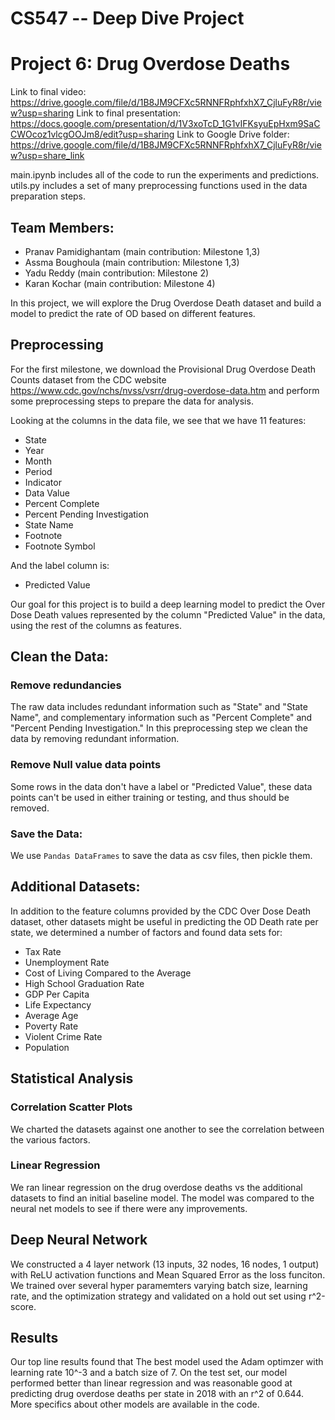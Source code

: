 # CS547 -- Deep Dive Project
# Project 6: Drug Overdose Deaths

Link to final video: https://drive.google.com/file/d/1B8JM9CFXc5RNNFRphfxhX7_CjluFyR8r/view?usp=sharing
Link to final presentation: https://docs.google.com/presentation/d/1V3xoTcD_1G1vIFKsyuEpHxm9SaCCWOcoz1vlcgOOJm8/edit?usp=sharing
Link to Google Drive folder: https://drive.google.com/file/d/1B8JM9CFXc5RNNFRphfxhX7_CjluFyR8r/view?usp=share_link

main.ipynb includes all of the code to run the experiments and predictions.
utils.py includes a set of many preprocessing functions used in the data preparation steps. 

## Team Members:
- Pranav Pamidighantam (main contribution: Milestone 1,3)
- Assma Boughoula (main contribution: Milestone 1,3)
- Yadu Reddy (main contribution: Milestone 2)
- Karan Kochar (main contribution: Milestone 4)

In this project, we will explore the Drug Overdose Death dataset and build a model to predict the rate of OD based on different features.

## Preprocessing
For the first milestone, we download the Provisional Drug Overdose Death Counts dataset from the CDC website <https://www.cdc.gov/nchs/nvss/vsrr/drug-overdose-data.htm> and perform some preprocessing steps to prepare the data for analysis.

Looking at the columns in the data file, we see that we have 11 features:
- State
- Year
- Month
- Period
- Indicator
- Data Value
- Percent Complete
- Percent Pending Investigation
- State Name
- Footnote
- Footnote Symbol

And the label column is:
- Predicted Value

Our goal for this project is to build a deep learning model to predict the Over Dose Death values represented by the column "Predicted Value" in the data, using the rest of the columns as features. 

## Clean the Data:
### Remove redundancies
The raw data includes redundant information such as "State" and "State Name", and complementary information such as "Percent Complete" and "Percent Pending Investigation." In this preprocessing step we clean the data by removing redundant information.

### Remove Null value data points
Some rows in the data don't have a label or "Predicted Value", these data points can't be used in either training or testing, and thus should be removed.

### Save the Data:
We use ```Pandas DataFrames``` to save the data as csv files, then pickle them.

## Additional Datasets:
In addition to the feature columns provided by the CDC Over Dose Death dataset, other datasets might be useful in predicting the OD Death rate per state, we determined a number of factors and found data sets for:

- Tax Rate
- Unemployment Rate
- Cost of Living Compared to the Average
- High School Graduation Rate
- GDP Per Capita
- Life Expectancy
- Average Age
- Poverty Rate
- Violent Crime Rate
- Population
## Statistical Analysis
### Correlation Scatter Plots
We charted the datasets against one another to see the correlation between the various factors.

### Linear Regression
We ran linear regression on the drug overdose deaths vs the additional datasets to find an initial baseline model. The model was compared to the neural net models to see if there were any improvements.

## Deep Neural Network
We constructed a 4 layer network (13 inputs, 32 nodes, 16 nodes, 1 output) with ReLU activation functions and Mean Squared Error as the loss funciton. We trained over several hyper paramemters varying batch size, learning rate, and the optimization strategy and validated on a hold out set using r^2-score.

## Results
Our top line results found that The best model used the Adam optimzer with learning rate 10^-3 and a batch size of 7. On the test set, our model performed better than linear regression and was reasonable good at predicting drug overdose deaths per state in 2018 with an r^2 of 0.644. More specifics about other models are available in the code. 

